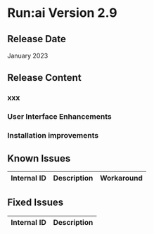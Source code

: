 # Run:ai Version 2.9

## Release Date
 January 2023 

## Release Content
<!-- 
* Now supporting _spread_ scheduling strategy as well. For more information see [scheduling strategies](../Researcher/scheduling/strategies.md). -->

### xxx

### User Interface Enhancements

### Installation improvements 


## Known Issues

|Internal ID| Description  | Workaround   |
|-----------|--------------|--------------|



## Fixed Issues

|Internal ID | Description   |
|------------|---------------|



